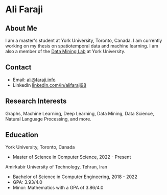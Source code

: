 # Ali Faraji

## About Me

I am a master's student at York University, Toronto, Canada. I am currently working on my thesis on spatiotemporal data and machine learning.
I am also a member of the [Data Mining Lab](https://dminer.eecs.yorku.ca/) at York University.

## Contact
* Email: [ali@faraji.info](mailto:ali@faraji.info)
* LinkedIn [linkedin.com/in/alifaraji98](https://www.linkedin.com/in/alifaraji98/)


## Research Interests
Graphs, Machine Learning, Deep Learning, Data Mining, Data Science, Natural Language Processing, and more.


## Education
York University, Toronto, Canada
* Master of Science in Computer Science, 2022 - Present


Amirkabir University of Technology, Tehran, Iran
* Bachelor of Science in Computer Engineering, 2018 - 2022
* GPA: 3.93/4.0
* Minor: Mathematics with a GPA of 3.86/4.0


<!-- ## Experience -->

<!-- ## Skills -->


<!-- ## Projects -->

